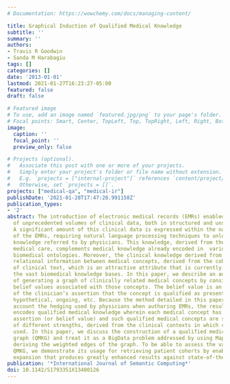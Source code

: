 ```yaml
---
# Documentation: https://wowchemy.com/docs/managing-content/

title: Graphical Induction of Qualified Medical Knowledge
subtitle: ''
summary: ''
authors:
- Travis R Goodwin
- Sanda M Harabagiu
tags: []
categories: []
date: '2013-01-01'
lastmod: 2021-01-27T16:23:27-05:00
featured: false
draft: false

# Featured image
# To use, add an image named `featured.jpg/png` to your page's folder.
# Focal points: Smart, Center, TopLeft, Top, TopRight, Left, Right, BottomLeft, Bottom, BottomRight.
image:
  caption: ''
  focal_point: ''
  preview_only: false

# Projects (optional).
#   Associate this post with one or more of your projects.
#   Simply enter your project's folder or file name without extension.
#   E.g. `projects = ["internal-project"]` references `content/project/deep-learning/index.md`.
#   Otherwise, set `projects = []`.
projects: ["medical-qa", "medical-ir"]
publishDate: '2021-01-28T17:47:28.991158Z'
publication_types:
- '2'
abstract: The introduction of electronic medical records (EMRs) enabled the access
  of unprecedented volumes of clinical data, both in structured and unstructured formats.
  A significant amount of this clinical data is expressed within the narrative  portion
  of the EMRs, requiring natural language processing techniques to unlock the medical
  knowledge referred to by physicians. This knowledge, derived from the practice of
  medical care, complements medical knowledge already encoded in  various structured
  biomedical ontologies. Moreover, the clinical knowledge derived from EMRs also exhibits
  relational information between medical concepts, derived from the cohesion property
  of clinical text, which is an attractive attribute that is currently missing from
  the vast biomedical knowledge bases. In this paper, we describe an automatic method
  of generating a graph of clinically related medical concepts by considering the
  belief values associated with those concepts. The belief value is an expression
  of the clinician’s assertion that the concept is qualified as present, absent, suggested,
  hypothetical, ongoing, etc. Because the method detailed in this paper takes into
  account the hedging used by physicians when authoring EMRs, the resulting graph
  encodes qualified medical knowledge wherein each medical concept has an associated
  assertion (or belief value) and such qualified medical concepts are spanned by relations
  of different strengths, derived from the clinical contexts in which concepts are
  used. In this paper, we discuss the construction of a qualified medical knowledge
  graph (QMKG) and treat it as a BigData problem addressed by using MapReduce for
  deriving the weighted edges of the graph. To be able to assess the value of the
  QMKG, we demonstrate its usage for retrieving patient cohorts by enabling query
  expansion that produces greatly enhanced results against state-of-the-art methods.
publication: '*International Journal of Semantic Computing*'
doi: 10.1142/S1793351X13400126
---
```

